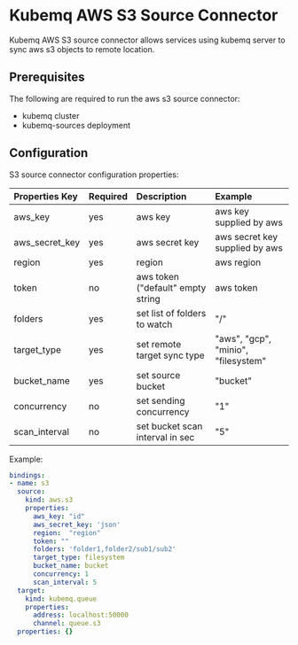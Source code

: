 # Kubemq AWS S3 Source Connector

Kubemq AWS S3 source connector allows services using kubemq server to sync aws s3 objects to remote location.

## Prerequisites
The following are required to run the aws s3 source connector:

- kubemq cluster
- kubemq-sources deployment

## Configuration

S3 source connector configuration properties:

| Properties Key    | Required | Description                     | Example                             |
|:------------------|:---------|:--------------------------------|:------------------------------------|
| aws_key        | yes      | aws key                                    | aws key supplied by aws         |
| aws_secret_key | yes      | aws secret key                             | aws secret key supplied by aws  |
| region         | yes      | region                                     | aws region                      |
| token          | no       | aws token ("default" empty string          | aws token                       |
| folders           | yes      | set list of folders to watch    | "/"          |
| target_type       | yes      | set remote target sync type     | "aws", "gcp", "minio", "filesystem" |
| bucket_name       | yes      | set source bucket               | "bucket"                            |
| concurrency       | no       | set sending concurrency         | "1"                                 |
| scan_interval     | no       | set bucket scan interval in sec | "5"                                 |


Example:

```yaml
bindings:
- name: s3
  source:
    kind: aws.s3
    properties:
      aws_key: "id"
      aws_secret_key: 'json'
      region:  "region"
      token: ""
      folders: 'folder1,folder2/sub1/sub2'
      target_type: filesystem
      bucket_name: bucket
      concurrency: 1
      scan_interval: 5
  target:
    kind: kubemq.queue
    properties:
      address: localhost:50000
      channel: queue.s3
  properties: {}
```
